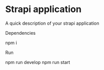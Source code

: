 # Strapi application

A quick description of your strapi application

Dependencies

npm i


Run

npm run develop
npm run start
